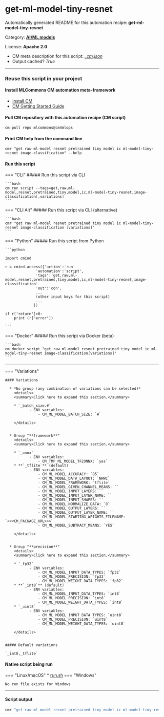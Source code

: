 # get-ml-model-tiny-resnet
Automatically generated README for this automation recipe: **get-ml-model-tiny-resnet**

Category: **[AI/ML models](..)**

License: **Apache 2.0**


* CM meta description for this script: *[_cm.json](https://github.com/mlcommons/cm4mlops/tree/main/script/get-ml-model-tiny-resnet/_cm.json)*
* Output cached? *True*

---
### Reuse this script in your project

#### Install MLCommons CM automation meta-framework

* [Install CM](https://docs.mlcommons.org/ck/install)
* [CM Getting Started Guide](https://docs.mlcommons.org/ck/getting-started/)

#### Pull CM repository with this automation recipe (CM script)

```cm pull repo mlcommons@cm4mlops```

#### Print CM help from the command line

````cmr "get raw ml-model resnet pretrained tiny model ic ml-model-tiny-resnet image-classification" --help````

#### Run this script

=== "CLI"
    ##### Run this script via CLI

    ```bash
    cm run script --tags=get,raw,ml-model,resnet,pretrained,tiny,model,ic,ml-model-tiny-resnet,image-classification[,variations] 
    ```
=== "CLI Alt"
    ##### Run this script via CLI (alternative)


    ```bash
    cmr "get raw ml-model resnet pretrained tiny model ic ml-model-tiny-resnet image-classification [variations]" 
    ```

=== "Python"
    ##### Run this script from Python


    ```python

    import cmind

    r = cmind.access({'action':'run'
                  'automation':'script',
                  'tags':'get,raw,ml-model,resnet,pretrained,tiny,model,ic,ml-model-tiny-resnet,image-classification'
                  'out':'con',
                  ...
                  (other input keys for this script)
                  ...
                 })

    if r['return']>0:
        print (r['error'])

    ```


=== "Docker"
    ##### Run this script via Docker (beta)

    ```bash
    cm docker script "get raw ml-model resnet pretrained tiny model ic ml-model-tiny-resnet image-classification[variations]" 
    ```
___

=== "Variations"


    #### Variations

      * *No group (any combination of variations can be selected)*
        <details>
        <summary>Click here to expand this section.</summary>

        * `_batch_size.#`
               - ENV variables:
                   - CM_ML_MODEL_BATCH_SIZE: `#`

        </details>


      * Group "**framework**"
        <details>
        <summary>Click here to expand this section.</summary>

        * `_onnx`
               - ENV variables:
                   - CM_TMP_ML_MODEL_TF2ONNX: `yes`
        * **`_tflite`** (default)
               - ENV variables:
                   - CM_ML_MODEL_ACCURACY: `85`
                   - CM_ML_MODEL_DATA_LAYOUT: `NHWC`
                   - CM_ML_MODEL_FRAMEWORK: `tflite`
                   - CM_ML_MODEL_GIVEN_CHANNEL_MEANS: ``
                   - CM_ML_MODEL_INPUT_LAYERS: ``
                   - CM_ML_MODEL_INPUT_LAYER_NAME: ``
                   - CM_ML_MODEL_INPUT_SHAPES: ``
                   - CM_ML_MODEL_NORMALIZE_DATA: `0`
                   - CM_ML_MODEL_OUTPUT_LAYERS: ``
                   - CM_ML_MODEL_OUTPUT_LAYER_NAME: ``
                   - CM_ML_MODEL_STARTING_WEIGHTS_FILENAME: `<<<CM_PACKAGE_URL>>>`
                   - CM_ML_MODEL_SUBTRACT_MEANS: `YES`

        </details>


      * Group "**precision**"
        <details>
        <summary>Click here to expand this section.</summary>

        * `_fp32`
               - ENV variables:
                   - CM_ML_MODEL_INPUT_DATA_TYPES: `fp32`
                   - CM_ML_MODEL_PRECISION: `fp32`
                   - CM_ML_MODEL_WEIGHT_DATA_TYPES: `fp32`
        * **`_int8`** (default)
               - ENV variables:
                   - CM_ML_MODEL_INPUT_DATA_TYPES: `int8`
                   - CM_ML_MODEL_PRECISION: `int8`
                   - CM_ML_MODEL_WEIGHT_DATA_TYPES: `int8`
        * `_uint8`
               - ENV variables:
                   - CM_ML_MODEL_INPUT_DATA_TYPES: `uint8`
                   - CM_ML_MODEL_PRECISION: `uint8`
                   - CM_ML_MODEL_WEIGHT_DATA_TYPES: `uint8`

        </details>


    ##### Default variations

    `_int8,_tflite`

#### Native script being run
=== "Linux/macOS"
     * [run.sh](https://github.com/mlcommons/cm4mlops/tree/main/script/get-ml-model-tiny-resnet/run.sh)
=== "Windows"

    No run file exists for Windows
___
#### Script output
```bash
cmr "get raw ml-model resnet pretrained tiny model ic ml-model-tiny-resnet image-classification [variations]"  -j
```